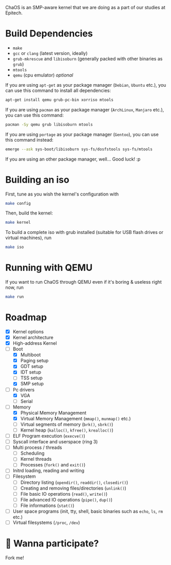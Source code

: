 ChaOS is an SMP-aware kernel that we are doing as a part of our studies at Epitech.

# Build Dependencies
* `make`
* `gcc` or `clang` (latest version, ideally)
* `grub-mkrescue` and `libisoburn` (generally packed with other binaries as `grub`)
* `mtools`
* `qemu` (cpu emulator) *optional*

If you are using `apt-get` as your package manager (`Debian`, `Ubuntu` etc.), you can use this command to install all dependencies:
```bash
apt-get install qemu grub-pc-bin xorriso mtools
```

If you are using `pacman` as your package manager (`ArchLinux`, `Manjaro` etc.), you can use this command:
```bash
pacman -Sy qemu grub libisoburn mtools
```

If you are using `portage` as your package manager (`Gentoo`), you can use this command instead:
```bash
emerge --ask sys-boot/libisoburn sys-fs/dosfstools sys-fs/mtools
```

If you are using an other package manager, well... Good luck! :p

# Building an iso

First, tune as you wish the kernel's configuration with
```bash
make config
```

Then, build the kernel:
```bash
make kernel
```

To build a complete iso with grub installed (suitable for USB flash drives or virtual machines), run
```bash
make iso
```

# Running with QEMU

If you want to run ChaOS through QEMU even if it's boring & useless right now, run
```bash
make run
```

# Roadmap

- [X] Kernel options
- [X] Kernel architecture
- [X] High-address Kernel
- [ ] Boot
  - [X] Multiboot
  - [X] Paging setup
  - [X] GDT setup
  - [X] IDT setup
  - [ ] TSS setup
  - [X] SMP setup
- [ ] Pc drivers
  - [X] VGA
  - [ ] Serial
- [ ] Memory
  - [X] Physical Memory Management
  - [X] Virtual Memory Management (`mmap()`, `munmap()` etc.)
  - [ ] Virtual segments of memory (`brk()`, `sbrk()`)
  - [ ] Kernel heap (`kalloc()`, `kfree()`, `krealloc()`)
- [ ] ELF Program execution (`execve()`)
- [ ] Syscall interface and userspace (ring 3)
- [ ] Multi process / threads
  - [ ] Scheduling
  - [ ] Kernel threads
  - [ ] Processes (`fork()` and `exit()`)
- [ ] Initrd loading, reading and writing
- [ ] Filesystem
  - [ ] Directory listing (`opendir()`, `readdir()`, `closedir()`)
  - [ ] Creating and removing files/directories (`unlink()`)
  - [ ] File basic IO operations (`read()`, `write()`)
  - [ ] File advanced IO operations (`pipe()`, `dup()`)
  - [ ] File informations (`stat()`)
- [ ] User space programs (init, tty, shell, basic binaries such as `echo`, `ls`, `rm` etc.)
- [ ] Virtual filesystems (`/proc`, `/dev`)

# :rocket: Wanna participate?

Fork me!
